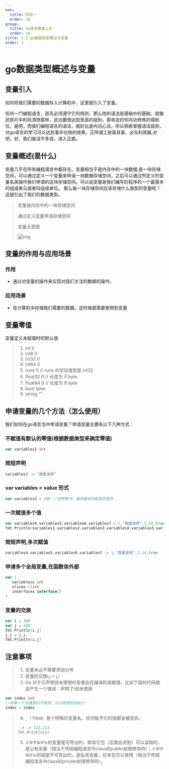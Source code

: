 ```yaml
---
nav:
  title: 阶段一
  order: 10
group:
  title: Go语言极速上手
  order: 10
title: 1.2 go数据类型概述与变量
order: 1
---
```


# go数据类型概述与变量

## 变量引入

如何将我们需要的数据存入计算机中，这里就引入了变量。

任何一门编程语言，首先必须遵守它的规则，那么他的语法是基础中的基础，就像武侠片中的风清扬那样，武功要想达到至高的级别，那肯定的你内功修练的得到位，是吧，而我们编程语言的语法，就好比是内功心法，所以熟练掌握语法规则，对go语言的学习可以达到事半功倍的效果，正所谓工欲善其事，必先利其器,对吧，好，我们废话不多说，进入正题。

## 变量概述(是什么)

变量几乎在所有编程语言中都存在。变量相当于是内存中的一块数据,是一块存储空间，可以通过定义一个变量来申请一块数据存储空间，之后可以通过所定义的变量名来操作我们申请的这块存储空间。可以说变量是我们编写的程序的一个最基本的组成单元或者叫组成单位。
那么每一块存储空间应该存储什么类型的变量呢？这就引出了我们的数据类型。

> 变量是内存中的一块存储空间
>
> 通过定义变量申请存储空间
>
> 变量示意图
>
> ![img](https://wsk-mweb.oss-cn-hangzhou.aliyuncs.com/ipic/2021-06-18-145636.png)

## 变量的作用与应用场景

### 作用

- 通过对变量的操作来实现对我们关注的数据的操作。

### 应用场景

- 在计算机中存储我们需要的数据，这时候就需要使用到变量

## 变量零值

变量定义未赋值时的默认值

> 1. int 0
> 2. int8 0
> 3. int32 0
> 4. int64 0
> 5. rune 0 // rune 的实际类型是 int32
> 6. float32 0 // 长度为 4 byte
> 7. float64 0 // 长度为 8 byte
> 8. bool false
> 9. string “”

## 申请变量的几个方法（怎么使用）

我们如何在go语言当中申请变量？申请变量主要有以下几种方式：

### 不赋值有默认的零值(根据数据类型来确定零值)

```go
var variables1 int
```

###  简短声明

```go
variables2 := "我是波哥"
```

### var variables = value 形式

```go
var variables3 = 100 //这种情况，编译器自动做类型推导
```

### 一次赋值多个值

```go
var variables4,variables5,variables6,variables7 = 1,"我是波哥",3.14,true
fmt.Println(variables1,variables2,variables3,variables4,variables5,variables6,variables7)
```

### 简短声明,多次赋值

```go
variables4,variables5,variables6,variables7 := 1,"我是波哥",3.14,true
```

### 申请多个全局变量,在函数体外部

```go
var (
   variablesx int
   slicex []int
   interfacex interface{}
)
```

### 变量的交换

```go
var i = 100
var j = 200
fmt.Println(i,j)
i,j = j,i
fmt.Println(i,j)
```

## 注意事项

> 1. 变量未必不需要添加分号 
> 2. 变量的交换i,j = j,i
> 3. Go 对于已声明但未使用的变量会在编译阶段报错，比如下面的代码就会产生一个错误：声明了i但未使用

```go
var index int
//如果一个变量暂时不使用，可以赋值给他自己 
index = index
```

> 4.  `_（下划线）`是个特殊的变量名，任何赋予它的值都会被丢弃。
>
> ```go
> _,x := 122,211
> fmt.Println(x)
> ```
>
> 5. `大写字母开头`的变量是可导出的，即其它包（后面会讲到）可以读取的，是公有变量（相当于传统编程语言中class的public权限修饰符）；`小写字母开头`的就是不可导出的，是私有变量，仅本包可以使用（相当于传统编程语言中class的private权限修饰符）。

